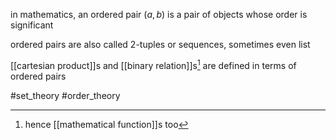 in mathematics, an ordered pair $(a,b)$ is a pair of objects whose order is significant

ordered pairs are also called 2-tuples or sequences, sometimes even list

[[cartesian product]]s and [[binary relation]]s[^1] are defined in terms of ordered pairs

[^1]: hence [[mathematical function]]s too

#set_theory 
#order_theory
